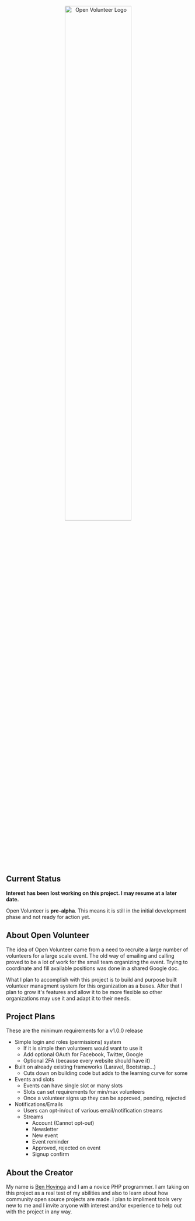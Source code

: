 <p align=center>
<img alt="Open Volunteer Logo" src="https://github.com/open-volunteer/ov-logo/blob/v1.0/logotype_blue.svg" width=60%>
</p>

## Current Status
**Interest has been lost working on this project. I may resume at a later date.**

Open Volunteer is **pre-alpha**. This means it is still in the initial development phase and not ready for action yet.

## About Open Volunteer
The idea of Open Volunteer came from a need to recruite a large number of volunteers for a large scale event. The old way of emailing and calling proved to be a lot of work for the small team organizing the event. Trying to coordinate and fill available positions was done in a shared Google doc.

What I plan to accomplish with this project is to build and purpose built volunteer managment system for this organization as a bases. After that I plan to grow it's features and allow it to be more flexible so other organizations may use it and adapt it to their needs.

## Project Plans
These are the minimum requirements for a v1.0.0 release
- Simple login and roles (permissions) system
  - If it is simple then volunteers would want to use it
  - Add optional OAuth for Facebook, Twitter, Google
  - Optional 2FA (because every website should have it)
- Built on already existing frameworks (Laravel, Bootstrap...)
  - Cuts down on building code but adds to the learning curve for some
- Events and slots
  - Events can have single slot or many slots
  - Slots can set requirements for min/max volunteers
  - Once a volunteer signs up they can be approved, pending, rejected
- Notifications/Emails
  - Users can opt-in/out of various email/notification streams
  - Streams
    - Account (Cannot opt-out)
    - Newsletter
    - New event
    - Event reminder
    - Approved, rejected on event
    - Signup confirm

## About the Creator
My name is [Ben Hovinga](https://github.com/benhovinga) and I am a novice PHP programmer. I am taking on this project as a real test of my abilities and also to learn about how community open source projects are made. I plan to impliment tools very new to me and I invite anyone with interest and/or experience to help out with the project in any way.
